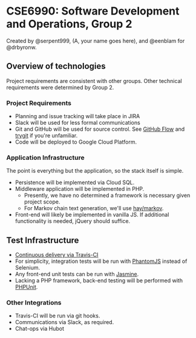 # CSE6990: Software Development and Operations, Group 2
Created by @serpent999, (A, your name goes here), and @eenblam for @drbyronw.

## Overview of technologies
Project requirements are consistent with other groups. Other technical requirements were determined by Group 2.

### Project Requirements

- Planning and issue tracking will take place in JIRA
- Slack will be used for less formal communications
- Git and GitHub will be used for source control.
See [GitHub Flow](https://guides.github.com/introduction/flow/) and [trygit](https://try.github.io/levels/1/challenges/1) if you're unfamiliar.
- Code will be deployed to Google Cloud Platform.

### Application Infrastructure
The point is everything but the application, so the stack itself is simple.

- Persistence will be implemented via Cloud SQL.
- Middleware application will be implemented in PHP.
    - Presently, we have no determined a framework is necessary given project scope.
    - For Markov chain text generation, we'll use [hay/markov](https://github.com/hay/markov).
- Front-end will likely be implemented in vanilla JS. If additional functionality is needed, jQuery should suffice.

## Test Infrastructure

- [Continuous delivery via Travis-CI](https://cloud.google.com/solutions/continuous-delivery-with-travis-ci)
- For simplicity, integration tests will be run with [PhantomJS](http://phantomjs.org/quick-start.html) instead of Selenium.
- Any front-end unit tests can be run with [Jasmine](https://jasmine.github.io/).
- Lacking a PHP framework, back-end testing will be performed with [PHPUnit](https://phpunit.de/).

### Other Integrations

- Travis-CI will be run via git hooks.
- Communications via Slack, as required.
- Chat-ops via Hubot
